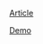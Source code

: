 [Article](http://briankardell.wordpress.com/2013/11/23/the-dom-and-managing-complexity-in-api-evolution/)

[Demo](https://rawgithub.com/bkardell/DOMModificationTargets/master/tests.html)
